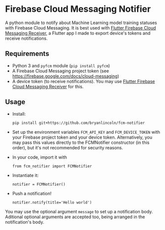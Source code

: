 # Firebase Cloud Messaging Notifier

A python module to notify about Machine Learning model training statuses with Firebase Cloud Messaging. It is best used with [Flutter Firebase Cloud Messaging Receiver](https://github.com/bryanlincoln/flutter-fcm-receiver), a Flutter app I made to export device's tokens and receive notifications.

## Requirements

-   Python 3 and `pyfcm` module (`pip install pyfcm`)
-   A Firebase Cloud Messaging project token (see https://firebase.google.com/docs/cloud-messaging)
-   A device token (to receive notifications). You may use [Flutter Firebase Cloud Messaging Receiver](https://github.com/bryanlincoln/flutter-fcm-receiver) for this.

## Usage

-   Install:

    `pip install git+https://github.com/bryanlincoln/fcm-notifier`

-   Set up the environment variables `FCM_API_KEY` and `FCM_DEVICE_TOKEN` with your Firebase project token and your device token. Alternatively, you may pass this values directly to the FCMNotifier constructor (in this order), but it's not recommended for security reasons.

-   In your code, import it with

    `from fcm_notifier import FCMNotifier`

-   Instantiate it:

    `notifier = FCMNotifier()`

-   Push a notification!

    `notifier.notify(title='Hello world')`

You may use the optional argument `message` to set up a notification body. Aditional optional arguments are accepted too, being arranged in the notification's body.

